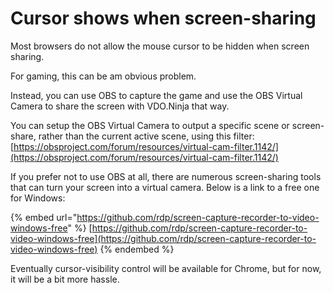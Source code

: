 # Cursor shows when screen-sharing

Most browsers do not allow the mouse cursor to be hidden when screen sharing.&#x20;

For gaming, this can be am obvious problem.

Instead, you can use OBS to capture the game and use the OBS Virtual Camera to share the screen with VDO.Ninja that way.&#x20;

You can setup the OBS Virtual Camera to output a specific scene or screen-share, rather than the current active scene, using this filter:\
[https://obsproject.com/forum/resources/virtual-cam-filter.1142/](https://obsproject.com/forum/resources/virtual-cam-filter.1142/)

If you prefer not to use OBS at all, there are numerous screen-sharing tools that can turn your screen into a virtual camera. Below is a link to a free one for Windows:

{% embed url="https://github.com/rdp/screen-capture-recorder-to-video-windows-free" %}
[https://github.com/rdp/screen-capture-recorder-to-video-windows-free](https://github.com/rdp/screen-capture-recorder-to-video-windows-free)
{% endembed %}

Eventually cursor-visibility control will be available for Chrome, but for now, it will be a bit more hassle.
